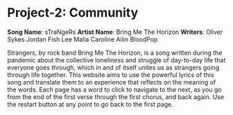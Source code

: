 # Project-2: Community

**Song Name**: sTraNgeRs
**Artist Name**: Bring Me The Horizon
**Writers**: Oliver Sykes
Jordan Fish
Lee Malia
Caroline Ailin
BloodPop


Strangers, by rock band Bring Me The Horizon, is a song written during the pandemic about the collective loneliness and struggle of day-to-day life that everyone goes through, which in and of itself unites us as strangers going through life together. This website aims to use the powerful lyrics of this song and translate them to an experience that reflects on the meaning of the words. Each page has a word to click to navigate to the next, as you go from the end of the first verse through the first chorus, and back again. Use the restart button at any point to go back to the first page. 

